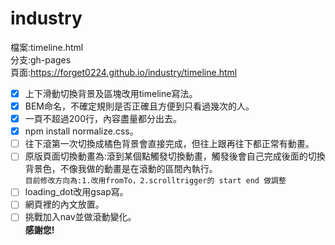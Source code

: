 # industry
檔案:timeline.html<br>
分支:gh-pages<br>
頁面:https://forget0224.github.io/industry/timeline.html <br>

- [x] 上下滑動切換背景及區塊改用timeline寫法。
- [x] BEM命名，不確定規則是否正確且方便到只看過幾次的人。
- [x] 一頁不超過200行，內容盡量都分出去。
- [x] npm install normalize.css。 
- [ ] 往下滾第一次切換成橘色背景會直接完成，但往上跟再往下都正常有動畫。
- [ ] 原版頁面切換動畫為:滾到某個點觸發切換動畫，觸發後會自己完成後面的切換背景色，不像我做的動畫是在滾動的區間內執行。
<br>`目前修改方向為:1.改用fromTo，2.scrolltrigger的 start end 做調整`
- [ ] loading_dot改用gsap寫。
- [ ] 網頁裡的內文放置。
- [ ] 挑戰加入nav並做滾動變化。
<br>**感謝您!**
